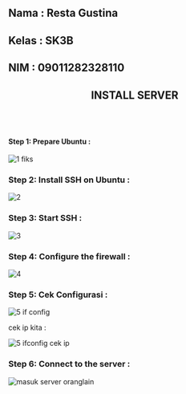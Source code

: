 ## Nama : Resta Gustina
## Kelas : SK3B
## NIM : 09011282328110

<div align="center">
   
## INSTALL SERVER 
</div>
   
<div align="justify">
  <br>
   <br>

#### Step 1: Prepare Ubuntu :
![1 fiks](https://github.com/user-attachments/assets/aa8e4980-8027-4c62-9628-a5ab71f1aec7)

### Step 2: Install SSH on Ubuntu :
![2](https://github.com/user-attachments/assets/14519944-b793-4aec-bf90-578e5d91e960)

### Step 3: Start SSH :
![3](https://github.com/user-attachments/assets/47c6b187-3287-4472-9214-3896eb18c612)

### Step 4: Configure the firewall :
![4](https://github.com/user-attachments/assets/c73ae48c-0297-459d-bb92-0da2dbcedf3f)

### Step 5: Cek Configurasi :
![5 if config](https://github.com/user-attachments/assets/9bc6421e-c720-4706-abd9-f758fa383229)

cek ip kita :

![5 ifconfig cek ip](https://github.com/user-attachments/assets/cdad25f2-0d7d-408e-9d7f-2de05b2e29ee)

### Step 6: Connect to the server :

![masuk server oranglain](https://github.com/user-attachments/assets/9dd4ecf8-e568-4c19-86e2-330f82d04ef0)



</div>

<br>
<br>
